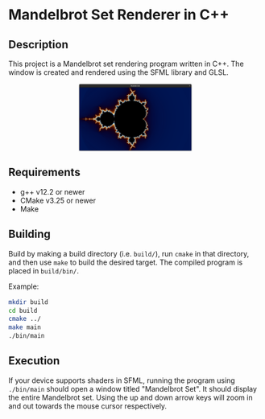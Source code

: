 # Mandelbrot Set Renderer in C++

## Description

This project is a Mandelbrot set rendering program written in C++. The window is created and rendered using
the SFML library and GLSL.

<img style="display: block; margin: auto;" src="docs/images/Mandelbrot_set_window.png?raw=true" alt="The Mandelbrot Set drawn in a window." width="45%"/>

## Requirements

* g++ v12.2 or newer
* CMake v3.25 or newer
* Make

## Building

Build by making a build directory (i.e. `build/`), run `cmake` in that directory, and then use `make` to build the desired target.
The compiled program is placed in `build/bin/`.

Example:

```bash
mkdir build
cd build
cmake ../
make main
./bin/main
```

## Execution

If your device supports shaders in SFML, running the program using `./bin/main` should open a window titled "Mandelbrot Set".
It should display the entire Mandelbrot set. Using the up and down arrow keys will zoom in and out towards the mouse cursor respectively.
